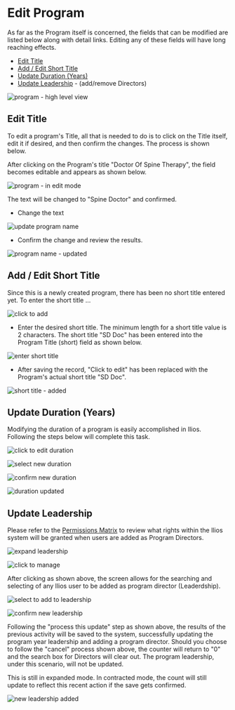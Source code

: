 # Edit Program

 As far as the Program itself is concerned, the fields that can be modified are listed below along with detail links. Editing any of these fields will have long reaching effects.

* [Edit Title](https://iliosproject.gitbook.io/ilios-user-guide/programs/edit-program#edit-title)
* [Add / Edit Short Title](https://iliosproject.gitbook.io/ilios-user-guide/programs/edit-program#add-edit-short-title)
* [Update Duration (Years)](https://iliosproject.gitbook.io/ilios-user-guide/programs/edit-program#update-duration-years)
* [Update Leadership](https://iliosproject.gitbook.io/ilios-user-guide/programs/edit-program#update-leadership) - (add/remove Directors)

![program - high level view](../images/programs/edit_program/program_high_level_view.png)

## Edit Title

To edit a program's Title, all that is needed to do is to click on the Title itself, edit it if desired, and then confirm the changes. The process is shown below.

After clicking on the Program's title "Doctor Of Spine Therapy", the field becomes editable and appears as shown below. 

![program - in edit mode](../images/programs/edit_program/program_title_edit_mode.png)

The text will be changed to "Spine Doctor" and confirmed.

* Change the text

![update program name](../images/programs/edit_program/update_program_name.png)

* Confirm the change and review the results.

![program name - updated](../images/programs/edit_program/program_name_updated.png)

## Add / Edit Short Title

Since this is a newly created program, there has been no short title entered yet. To enter the short title ...

![click to add](../images/programs/edit_program/click_to_add.png)

* Enter the desired short title. The minimum length for a short title value is 2 characters. The short title "SD Doc" has been entered into the Program Title (short) field as shown below.

![enter short title](../images/programs/edit_program/enter_short_title.png)

* After saving the record, "Click to edit" has been replaced with the Program's actual short title "SD Doc".

![short title - added](../images/programs/edit_program/short_title_added.png)

## Update Duration (Years)

Modifying the duration of a program is easily accomplished in Ilios. Following the steps below will complete this task.

![click to edit duration](../images/programs/edit_program/click_to_edit_duration.png)

![select new duration](../images/programs/edit_program/select_new_duration.png)

![confirm new duration](../images/programs/edit_program/confirm_new_duration.png)

![duration updated](../images/programs/edit_program/duration_updated.png)

## Update Leadership

Please refer to the [Permissions Matrix](https://www.dropbox.com/s/431sdj2bfoi3v1f/Ilios%20New%20Default%20Permissions%20Matrix.pdf?dl=0) to review what rights within the Ilios system will be granted when users are added as Program Directors.

![expand leadership](../images/programs/edit_program/expand_leadership.png)

![click to manage](../images/programs/edit_program/click_to_manage.png)

After clicking as shown above, the screen allows for the searching and selecting of any Ilios user to be added as program director (Leaderdship).

![select to add to leadership](../images/programs/edit_program/select_to_add_to_leadership.png)

![confirm new leadership](../images/programs/edit_program/confirm_new_leadership.png)

Following the "process this update" step as shown above, the results of the previous activity will be saved to the system, successfully updating the program year leadership and adding a program director. Should you choose to follow the "cancel" process shown above, the counter will return to "0" and the search box for Directors will clear out. The program leadership, under this scenario, will not be updated.

This is still in expanded mode. In contracted mode, the count will still update to reflect this recent action if the save gets confirmed.

![new leadership added](../images/programs/edit_program/new_leadership_added.png)